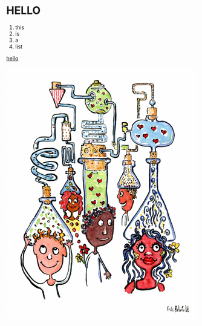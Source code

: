 # HELLO

1. this
1. is
1. a
1. list

[hello](https://JennyGibson.github.io)

![logo](../images/exp1.jpg)
